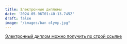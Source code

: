 ```yaml
---
title: Электронные дипломы
date: '2024-05-06T01:40:13.745Z'
draft: false
image: "/images/ban olymp.jpg"
---
```


[Электронный диплом можно получить по строй ссылке](https://yumsh.ru/cms/ol-tour2)